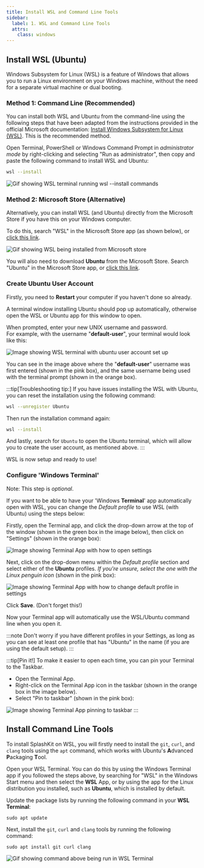 ```yaml
---
title: Install WSL and Command Line Tools
sidebar:
  label: 1. WSL and Command Line Tools
  attrs:
    class: windows
---
```


## Install WSL (Ubuntu)

Windows Subsystem for Linux (WSL) is a feature of Windows that allows you to run a Linux environment on your Windows machine, without the need for a separate virtual machine or dual booting.

### Method 1: Command Line (Recommended)

You can install both WSL and Ubuntu from the command-line using the following steps that have been adapted from the instructions provided in the official Microsoft documentation: [Install Windows Subsystem for Linux (WSL)](https://learn.microsoft.com/en-us/windows/wsl/install). This is the recommended method.

Open Terminal, PowerShell or Windows Command Prompt in *administrator mode* by right-clicking and selecting "Run as administrator", then copy and paste the following command to install WSL and Ubuntu:

```bash
wsl --install
```

![Gif showing WSL terminal running wsl --install commands](/gifs/windows/wsl-terminal.gif)

### Method 2: Microsoft Store (Alternative)

Alternatively, you can install WSL (and Ubuntu) directly from the Microsoft Store if you have this on your Windows computer.

To do this, search "WSL" in the Microsoft Store app (as shown below), or [click this link](https://apps.microsoft.com/store/detail/9P9TQF7MRM4R).

![Gif showing WSL being installed from Microsoft store](/gifs/windows/install-wsl.gif)

You will also need to download **Ubuntu** from the Microsoft Store. Search "Ubuntu" in the Microsoft Store app, or [click this link](https://apps.microsoft.com/store/detail/9PDXGNCFSCZV).

### Create Ubuntu User Account

Firstly, you need to **Restart** your computer if you haven't done so already.

A terminal window installing Ubuntu should pop up automatically, otherwise open the WSL or Ubuntu app for this window to open.

When prompted, enter your new UNIX username and password.  
For example, with the username "**default-user**", your terminal would look like this:

![Image showing WSL terminal with ubuntu user account set up](/images/installation/windows/terminal-ubuntu-user-account.png)

You can see in the image above where the "**default-user**" username was first entered (shown in the pink box), and the same username being used with the terminal prompt (shown in the orange box).

:::tip[Troubleshooting tip:]
If you have issues installing the WSL with Ubuntu, you can reset the installation using the following command:

```bash
wsl --unregister Ubuntu
```

Then run the installation command again:

```bash
wsl --install
```

And lastly, search for `Ubuntu` to open the Ubuntu terminal, which will allow you to create the user account, as mentioned above.
:::

WSL is now setup and ready to use!

### Configure 'Windows Terminal'

Note: This step is *optional*.

If you want to be able to have your 'Windows **Terminal**' app automatically open with WSL, you can change the *Default profile* to use WSL (with Ubuntu) using the steps below:

Firstly, open the Terminal app, and click the drop-down arrow at the top of the window (shown in the green box in the image below), then click on "Settings" (shown in the orange box):

![Image showing Terminal App with how to open settings](/images/installation/windows/windows-terminal-settings.png)

Next, click on the drop-down menu within the *Default profile* section and select either of the **Ubuntu** profiles. *If you're unsure, select the one with the Linux penguin icon* (shown in the pink box):

![Image showing Terminal App with how to change default profile in settings](/images/installation/windows/windows-terminal-default-profile.png)

Click **Save**. (Don't forget this!)

Now your Terminal app will automatically use the WSL/Ubuntu command line when you open it.

:::note
Don't worry if you have different profiles in your Settings, as long as you can see at least one profile that has "Ubuntu" in the name (if you are using the default setup).
:::

:::tip[Pin it!]
To make it easier to open each time, you can pin your Terminal to the Taskbar.

- Open the Terminal App.
- Right-click on the Terminal App icon in the taskbar (shown in the orange box in the image below).
- Select "Pin to taskbar" (shown in the pink box):

![Image showing Terminal App pinning to taskbar](/images/installation/windows/terminal-pin-taskbar.png)
:::

## Install Command Line Tools

To install SplashKit on WSL, you will firstly need to install the `git`, `curl`, and `clang` tools using the `apt` command, which works with Ubuntu's **A**dvanced **P**ackaging **T**ool.

Open your WSL Terminal. You can do this by using the Windows Terminal app if you followed the steps above, by searching for "WSL" in the Windows Start menu and then select the **WSL** App, or by using the app for the Linux distribution you installed, such as **Ubuntu**, which is installed by default.

Update the package lists by running the following command in your **WSL Terminal**:

```shell
sudo apt update
```

Next, install the `git`, `curl` and `clang` tools by running the following command:

```shell
sudo apt install git curl clang
```

![Gif showing command above being run in WSL Terminal](/gifs/windows/wsl-git-curl.gif)
